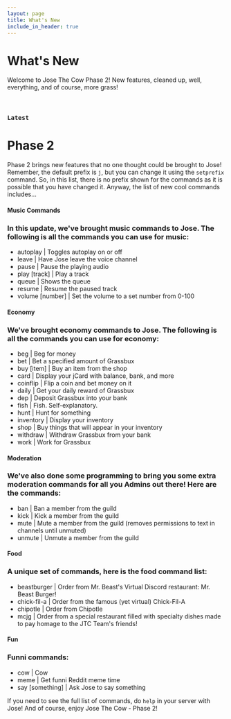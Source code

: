 ```yaml
---
layout: page
title: What's New
include_in_header: true
---
```


# What's New
Welcome to Jose The Cow Phase 2! New features, cleaned up, well, everything, and of course, more grass!

<br>

### `Latest`
# **Phase 2**
Phase 2 brings new features that no one thought could be brought to Jose! Remember, the default prefix is `j`, but you can change it using the `setprefix` command. So, in this list, there is no prefix shown for the commands as it is possible that you have changed it. Anyway, the list of new cool commands includes...

#### Music Commands
### In this update, we've brought music commands to Jose. The following is all the commands you can use for music: 
- autoplay | Toggles autoplay on or off
- leave | Have Jose leave the voice channel
- pause | Pause the playing audio
- play [track] | Play a track
- queue | Shows the queue
- resume | Resume the paused track
- volume [number] | Set the volume to a set number from 0-100
#### Economy
### We've brought economy commands to Jose. The following is all the commands you can use for economy:
- beg | Beg for money
- bet | Bet a specified amount of Grassbux
- buy [item] | Buy an item from the shop
- card | Display your jCard with balance, bank, and more
- coinflip | Flip a coin and bet money on it
- daily | Get your daily reward of Grassbux
- dep | Deposit Grassbux into your bank
- fish | Fish. Self-explanatory.
- hunt | Hunt for something
- inventory | Display your inventory
- shop | Buy things that will appear in your inventory
- withdraw | Withdraw Grassbux from your bank
- work | Work for Grassbux
#### Moderation
### We've also done some programming to bring you some extra moderation commands for all you Admins out there! Here are the commands:
- ban | Ban a member from the guild
- kick | Kick a member from the guild
- mute | Mute a member from the guild (removes permissions to text in channels until unmuted)
- unmute | Unmute a member from the guild
#### Food
### A unique set of commands, here is the food command list:
- beastburger | Order from Mr. Beast's Virtual Discord restaurant: Mr. Beast Burger!
- chick-fil-a | Order from the famous (yet virtual) Chick-Fil-A
- chipotle | Order from Chipotle 
- mcjg | Order from a special restaurant filled with specialty dishes made to pay homage to the JTC Team's friends!
#### Fun
### Funni commands:
- cow | Cow
- meme | Get funni Reddit meme time
- say [something] | Ask Jose to say something

If you need to see the full list of commands, do `help` in your server with Jose! And of course, enjoy Jose The Cow - Phase 2!
